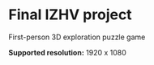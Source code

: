 # Final IZHV project

First-person 3D exploration puzzle game

**Supported resolution:** 1920 x 1080
